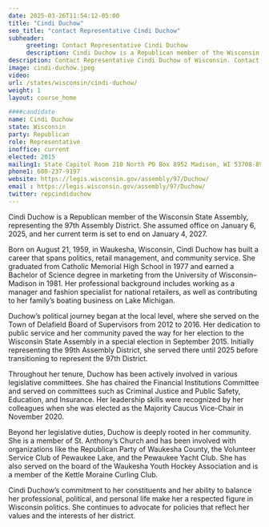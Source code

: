 ```yaml
---
date: 2025-03-26T11:54:12-05:00
title: "Cindi Duchow"
seo_title: "contact Representative Cindi Duchow"
subheader:
     greeting: Contact Representative Cindi Duchow
     description: Cindi Duchow is a Republican member of the Wisconsin State Assembly, representing the 97th Assembly District. She assumed office on January 6, 2025, and her current term is set to end on January 4, 2027.
description: Contact Representative Cindi Duchow of Wisconsin. Contact information for Cindi Duchow includes email address, phone number, and mailing address.
image: cindi-duchow.jpeg
video:
url: /states/wisconsin/cindi-duchow/
weight: 1
layout: course_home

####candidate
name: Cindi Duchow
state: Wisconsin
party: Republican
role: Representative
inoffice: current
elected: 2015
mailing1: State Capitol Room 210 North PO Box 8952 Madison, WI 53708-8952
phone1: 608-237-9197
website: https://legis.wisconsin.gov/assembly/97/Duchow/
email : https://legis.wisconsin.gov/assembly/97/Duchow/
twitter: repcindiduchow
---
```

Cindi Duchow is a Republican member of the Wisconsin State Assembly, representing the 97th Assembly District. She assumed office on January 6, 2025, and her current term is set to end on January 4, 2027.

Born on August 21, 1959, in Waukesha, Wisconsin, Cindi Duchow has built a career that spans politics, retail management, and community service. She graduated from Catholic Memorial High School in 1977 and earned a Bachelor of Science degree in marketing from the University of Wisconsin–Madison in 1981. Her professional background includes working as a manager and fashion specialist for national retailers, as well as contributing to her family’s boating business on Lake Michigan.

Duchow’s political journey began at the local level, where she served on the Town of Delafield Board of Supervisors from 2012 to 2016. Her dedication to public service and her community paved the way for her election to the Wisconsin State Assembly in a special election in September 2015. Initially representing the 99th Assembly District, she served there until 2025 before transitioning to represent the 97th District.

Throughout her tenure, Duchow has been actively involved in various legislative committees. She has chaired the Financial Institutions Committee and served on committees such as Criminal Justice and Public Safety, Education, and Insurance. Her leadership skills were recognized by her colleagues when she was elected as the Majority Caucus Vice-Chair in November 2020.

Beyond her legislative duties, Duchow is deeply rooted in her community. She is a member of St. Anthony’s Church and has been involved with organizations like the Republican Party of Waukesha County, the Volunteer Service Club of Pewaukee Lake, and the Pewaukee Yacht Club. She has also served on the board of the Waukesha Youth Hockey Association and is a member of the Kettle Moraine Curling Club.

Cindi Duchow’s commitment to her constituents and her ability to balance her professional, political, and personal life make her a respected figure in Wisconsin politics. She continues to advocate for policies that reflect her values and the interests of her district.
